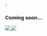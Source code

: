 -<h3>Coming soon...</h3>


<a href="https://github.com/jstrieb/github-stats">
<img src="https://github.com/victorlicht/README.md/blob/master/generated/overview.svg#gh-dark-mode-only" />
<img src="https://github.com/victorlicht/README.md/blob/master/generated/languages.svg#gh-dark-mode-only" />
</a>

